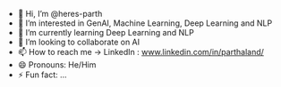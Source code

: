 - 👋 Hi, I’m @heres-parth
- 👀 I’m interested in GenAI, Machine Learning, Deep Learning and NLP
- 🌱 I’m currently learning Deep Learning and NLP
- 💞️ I’m looking to collaborate on AI
- 📫 How to reach me -> LinkedIn : www.linkedin.com/in/parthaland/
- 😄 Pronouns: He/Him
- ⚡ Fun fact: ...

<!---
heres-parth/heres-parth is a ✨ special ✨ repository because its `README.md` (this file) appears on your GitHub profile.
You can click the Preview link to take a look at your changes.
--->
